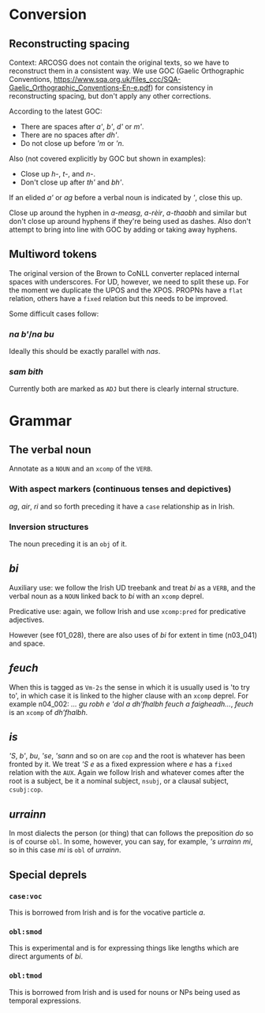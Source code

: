 # Conversion
## Reconstructing spacing

Context: ARCOSG does not contain the original texts, so we have to reconstruct them in a consistent way.
We use GOC (Gaelic Orthographic Conventions, https://www.sqa.org.uk/files_ccc/SQA-Gaelic_Orthographic_Conventions-En-e.pdf) for consistency in reconstructing spacing, but don't apply any other corrections.

According to the latest GOC:
* There are spaces after _a'_, _b'_, _d'_ or _m'_.
* There are no spaces after _dh'_.
* Do not close up before _'m_ or _'n_.

Also (not covered explicitly by GOC but shown in examples):
* Close up _h-_, _t-_, and _n-_.
* Don't close up after _th'_ and _bh'_.

If an elided _a'_ or _ag_ before a verbal noun is indicated by _'_, close this up.

Close up around the hyphen in _a-measg_, _a-rèir_, _a-thaobh_ and similar but don't close up around hyphens if they're being used as dashes.
Also don't attempt to bring into line with GOC by adding or taking away hyphens.

## Multiword tokens

The original version of the Brown to CoNLL converter replaced internal spaces with underscores.
For UD, however, we need to split these up. For the moment we duplicate the UPOS and the XPOS.
PROPNs have a `flat` relation, others have a `fixed` relation but this needs to be improved.

Some difficult cases follow:
### _na b'_/_na bu_
Ideally this should be exactly parallel with _nas_.
### _sam bith_
Currently both are marked as `ADJ` but there is clearly internal structure.

# Grammar
## The verbal noun
Annotate as a `NOUN` and an `xcomp` of the `VERB`.

### With aspect markers (continuous tenses and depictives)
_ag_, _air_, _ri_ and so forth preceding it have a `case` relationship as in Irish.
### Inversion structures
The noun preceding it is an `obj` of it.

## _bi_
Auxiliary use: we follow the Irish UD treebank and treat _bi_ as a `VERB`, and the verbal noun as a `NOUN` linked back to _bi_ with an `xcomp` deprel.

Predicative use: again, we follow Irish and use `xcomp:pred` for predicative adjectives.

However (see f01_028), there are also uses of _bi_ for extent in time (n03_041) and space.

## _feuch_

When this is tagged as `Vm-2s` the sense in which it is usually used is 'to try to', in which case it is linked to the higher clause with an `xcomp` deprel.
For example n04_002: _... gu robh e 'dol a dh’fhalbh feuch a faigheadh..._, _feuch_ is an `xcomp` of _dh’fhalbh_.

## _is_
_'S_, _b'_, _bu_, _'se_, _'sann_ and so on are `cop` and the root is whatever has been fronted by it.
We treat _'S e_ as a fixed expression where _e_ has a `fixed` relation with the `AUX`.
Again we follow Irish and whatever comes after the root is a subject, be it a nominal subject, `nsubj`, or a clausal subject, `csubj:cop`.

## _urrainn_
In most dialects the person (or thing) that can follows the preposition _do_ so is of course `obl`. In some, however, you can say, for example, _'s urrainn mi_, so in this case _mi_ is `obl` of _urrainn_.

## Special deprels
### `case:voc`
This is borrowed from Irish and is for the vocative particle _a_.
### `obl:smod`
This is experimental and is for expressing things like lengths which are direct arguments of _bi_.
### `obl:tmod`
This is borrowed from Irish and is used for nouns or NPs being used as temporal expressions.
